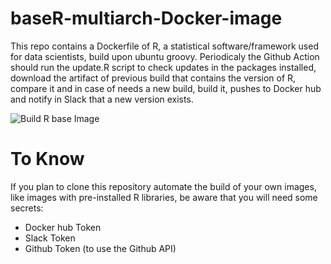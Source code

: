 # baseR-multiarch-Docker-image
  
  This repo contains a Dockerfile of R, a statistical software/framework used for data scientists, build upon ubuntu groovy. Periodicaly the Github Action should run the update.R script to check updates in the packages installed, download the artifact of previous build that contains the version of R, compare it and in case of needs a new build, build it, pushes to Docker hub and notify in Slack that a new version exists.

![Build R base Image](https://github.com/dr2pedro/baseR-multiarch-Docker-image/workflows/Build%20R%20base%20Image/badge.svg?branch=master)

# To Know
If you plan to clone this repository automate the build of your own images, like images with pre-installed R libraries, be aware that you will need some secrets:

- Docker hub Token
- Slack Token
- Github Token (to use the Github API)


